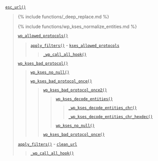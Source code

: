 <p><code><a href="https://developer.wordpress.org/reference/functions/esc_url/">esc_url()</a></code></p>

<blockquote>

{% include functions/_deep_replace.md %}

{% include functions/wp_kses_normalize_entities.md %}

 [`wp_allowed_protocols()`](https://developer.wordpress.org/reference/functions/wp_allowed_protocols/)
 
> [`apply_filters()`](https://developer.wordpress.org/reference/functions/apply_filters/) - [`kses_allowed_protocols`](https://developer.wordpress.org/reference/hooks/kses_allowed_protocols/)
> 
>> [`_wp_call_all_hook()`](https://developer.wordpress.org/reference/functions/_wp_call_all_hook/)
 
 [`wp_kses_bad_protocol()`](https://developer.wordpress.org/reference/functions/wp_kses_bad_protocol/)
 
> [`wp_kses_no_null()`](https://developer.wordpress.org/reference/functions/wp_kses_no_null/)
> 
> [`wp_kses_bad_protocol_once()`](https://developer.wordpress.org/reference/functions/wp_kses_bad_protocol_once/)
> 
>> [`wp_kses_bad_protocol_once2()`](https://developer.wordpress.org/reference/functions/wp_kses_bad_protocol_once2/)
>> 
>>> [`wp_kses_decode_entities()`](https://developer.wordpress.org/reference/functions/wp_kses_decode_entities/)
>>> 
>>>> [`_wp_kses_decode_entities_chr()`](https://developer.wordpress.org/reference/functions/_wp_kses_decode_entities_chr/)
>>>> 
>>>> [`_wp_kses_decode_entities_chr_hexdec()`](https://developer.wordpress.org/reference/functions/_wp_kses_decode_entities_chr_hexdec/)
>>> 
>>> [`wp_kses_no_null()`](https://developer.wordpress.org/reference/functions/wp_kses_no_null/)
>> 
>> [`wp_kses_bad_protocol_once()`](https://developer.wordpress.org/reference/functions/wp_kses_bad_protocol_once/)
 
 [`apply_filters()`](https://developer.wordpress.org/reference/functions/apply_filters/) - [`clean_url`](https://developer.wordpress.org/reference/hooks/clean_url/)
 
> [`_wp_call_all_hook()`](https://developer.wordpress.org/reference/functions/_wp_call_all_hook/)

</blockquote>